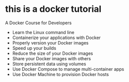 # this is a docker tutorial

A Docker Course for Developers
- Learn the Linux command line
- Containerize your applications with Docker
- Properly version your Docker images
- Speed up your builds
- Reduce the size of your Docker images
- Share your Docker images with others
- Store persistent data using volumes
- Use Docker Compose to manage multi-container apps
- Use Docker Machine to provision Docker hosts
